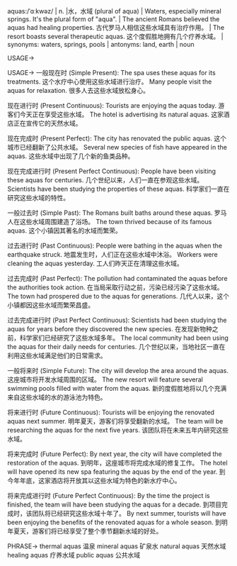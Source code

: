 aquas:/ˈɑːkwəz/ | n. |水，水域 (plural of aqua) | Waters, especially mineral springs.  It's the plural form of "aqua". |  The ancient Romans believed the aquas had healing properties. 古代罗马人相信这些水域具有治疗作用。 |  The resort boasts several therapeutic aquas.  这个度假胜地拥有几个疗养水域。 | synonyms: waters, springs, pools | antonyms: land, earth | noun


USAGE->

USAGE->
一般现在时 (Simple Present):
The spa uses these aquas for its treatments.  这个水疗中心使用这些水域进行治疗。
Many people visit the aquas for relaxation. 很多人去这些水域放松身心。


现在进行时 (Present Continuous):
Tourists are enjoying the aquas today. 游客们今天正在享受这些水域。
The hotel is advertising its natural aquas. 这家酒店正在宣传它的天然水域。


现在完成时 (Present Perfect):
The city has renovated the public aquas.  这个城市已经翻新了公共水域。
Several new species of fish have appeared in the aquas.  这些水域中出现了几个新的鱼类品种。


现在完成进行时 (Present Perfect Continuous):
People have been visiting these aquas for centuries.  几个世纪以来，人们一直在参观这些水域。
Scientists have been studying the properties of these aquas. 科学家们一直在研究这些水域的特性。


一般过去时 (Simple Past):
The Romans built baths around these aquas. 罗马人在这些水域周围建造了浴场。
The town thrived because of its famous aquas.  这个小镇因其著名的水域而繁荣。


过去进行时 (Past Continuous):
People were bathing in the aquas when the earthquake struck. 地震发生时，人们正在这些水域中沐浴。
Workers were cleaning the aquas yesterday.  工人们昨天正在清理这些水域。


过去完成时 (Past Perfect):
The pollution had contaminated the aquas before the authorities took action. 在当局采取行动之前，污染已经污染了这些水域。
The town had prospered due to the aquas for generations.  几代人以来，这个小镇都因这些水域而繁荣昌盛。


过去完成进行时 (Past Perfect Continuous):
Scientists had been studying the aquas for years before they discovered the new species. 在发现新物种之前，科学家们已经研究了这些水域多年。
The local community had been using the aquas for their daily needs for centuries.  几个世纪以来，当地社区一直在利用这些水域满足他们的日常需求。


一般将来时 (Simple Future):
The city will develop the area around the aquas.  这座城市将开发水域周围的区域。
The new resort will feature several swimming pools filled with water from the aquas.  新的度假胜地将以几个充满来自这些水域的水的游泳池为特色。


将来进行时 (Future Continuous):
Tourists will be enjoying the renovated aquas next summer.  明年夏天，游客们将享受翻新的水域。
The team will be researching the aquas for the next five years.  该团队将在未来五年内研究这些水域。


将来完成时 (Future Perfect):
By next year, the city will have completed the restoration of the aquas.  到明年，这座城市将完成水域的修复工作。
The hotel will have opened its new spa featuring the aquas by the end of the year. 到今年年底，这家酒店将开放其以这些水域为特色的新水疗中心。


将来完成进行时 (Future Perfect Continuous):
By the time the project is finished, the team will have been studying the aquas for a decade.  到项目完成时，该团队将已经研究这些水域十年了。
By next summer, tourists will have been enjoying the benefits of the renovated aquas for a whole season. 到明年夏天，游客们将已经享受了整个季节翻新水域的好处。


PHRASE->
thermal aquas  温泉
mineral aquas 矿泉水
natural aquas 天然水域
healing aquas  疗养水域
public aquas 公共水域
